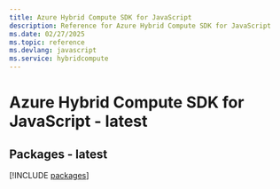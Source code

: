 ```yaml
---
title: Azure Hybrid Compute SDK for JavaScript
description: Reference for Azure Hybrid Compute SDK for JavaScript
ms.date: 02/27/2025
ms.topic: reference
ms.devlang: javascript
ms.service: hybridcompute
---
```

# Azure Hybrid Compute SDK for JavaScript - latest
## Packages - latest
[!INCLUDE [packages](hybrid-compute-index.md)]